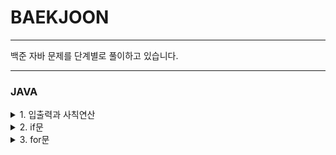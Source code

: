 # BAEKJOON

<hr/>
백준 자바 문제를 단계별로 풀이하고 있습니다.
<hr/>

### JAVA

<details markdown="1">
<summary> 1. 입출력과 사칙연산 </summary>

1. [Hello World](https://github.com/hb2727/BEAKJOON/blob/master/1stage/beak_2557.java)
2. [We love kriii](https://github.com/hb2727/BEAKJOON/blob/master/1stage/beak_10718.java)
3. [고양이](https://github.com/hb2727/BEAKJOON/blob/master/1stage/beak_10171.java)
4. [개](https://github.com/hb2727/BEAKJOON/blob/master/1stage/beak_10172.java)
5. [A+B](https://github.com/hb2727/BEAKJOON/blob/master/1stage/beak_1000.java)
6. [A-B](https://github.com/hb2727/BEAKJOON/blob/master/1stage/beak_1001.java)
7. [AxB](https://github.com/hb2727/BEAKJOON/blob/master/1stage/beak_10998.java)
8. [A/B](https://github.com/hb2727/BEAKJOON/blob/master/1stage/beak_1008.java)
9. [사칙연산](https://github.com/hb2727/BEAKJOON/blob/master/1stage/beak_10869.java)
10. [나머지](https://github.com/hb2727/BEAKJOON/blob/master/1stage/beak_10430.java)
11. [곱셈](https://github.com/hb2727/BEAKJOON/blob/master/1stage/beak_2588.java)

</details>

<details markdown="1">
<summary> 2. if문 </summary>

1. [두 수 비교하기](https://github.com/hb2727/BEAKJOON/blob/master/2stage/beak_1330.java)
2. [시험 성적](https://github.com/hb2727/BEAKJOON/blob/master/2stage/beak_9498.java)
3. [윤년](https://github.com/hb2727/BEAKJOON/blob/master/2stage/beak_2753.java)
4. [사분면 고르기](https://github.com/hb2727/BEAKJOON/blob/master/2stage/beak_14681.java)
5. [알람 시계](https://github.com/hb2727/BEAKJOON/blob/master/2stage/beak_2884.java)

</details>

<details markdown="1">
<summary> 3. for문 </summary>

1. [구구단](https://github.com/hb2727/BEAKJOON/blob/master/3stage/beak_2739.java)
2. [A+B - 3](https://github.com/hb2727/BEAKJOON/blob/master/3stage/beak_10950.java)
3. [합](https://github.com/hb2727/BEAKJOON/blob/master/3stage/beak_8393.java)
4. [빠른 A+B](https://github.com/hb2727/BEAKJOON/blob/master/3stage/beak_15552.java)
5. [N 찍기](https://github.com/hb2727/BEAKJOON/blob/master/3stage/beak_2741.java)
6. [기찍 N](https://github.com/hb2727/BEAKJOON/blob/master/3stage/beak_2742.java)
7. [A+B - 7](https://github.com/hb2727/BEAKJOON/blob/master/3stage/beak_11021.java)

</details>
